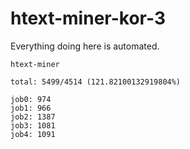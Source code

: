 # htext-miner-kor-3

Everything doing here is automated.

```
htext-miner

total: 5499/4514 (121.82100132919804%)

job0: 974
job1: 966
job2: 1387
job3: 1081
job4: 1091
```
